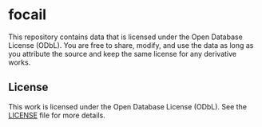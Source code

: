 # focail

This repository contains data that is licensed under the Open Database License (ODbL). You are free to share, modify, and use the data as long as you attribute the source and keep the same license for any derivative works.

## License


This work is licensed under the Open Database License (ODbL). See the [LICENSE](LICENSE.txt) file for more details.
